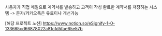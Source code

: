 사용자가 직접 메일으로 계약서를 발송하고 고객이 작성 완료한 계약서를 저장하는 시스템
-> 문자/카카오톡은 유료이나 개선가능

[해당 프로젝트 노션]
https://www.notion.so/eSignify-1-0-133665cd66878022a81cfd5fae65e57b
